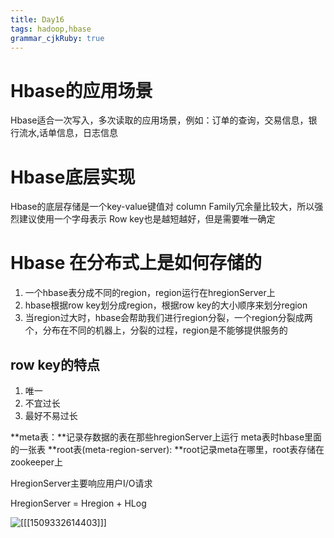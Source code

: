 ```yaml
---
title: Day16
tags: hadoop,hbase
grammar_cjkRuby: true
---
```

# Hbase的应用场景

Hbase适合一次写入，多次读取的应用场景，例如：订单的查询，交易信息，银行流水,话单信息，日志信息

# Hbase底层实现
Hbase的底层存储是一个key-value键值对
column Family冗余量比较大，所以强烈建议使用一个字母表示
Row key也是越短越好，但是需要唯一确定

# Hbase 在分布式上是如何存储的

1. 一个hbase表分成不同的region，region运行在hregionServer上
2. hbase根据row key划分成region，根据row key的大小顺序来划分region
3. 当region过大时，hbase会帮助我们进行region分裂，一个region分裂成两个，分布在不同的机器上，分裂的过程，region是不能够提供服务的

## row key的特点
1. 唯一
2. 不宜过长
3. 最好不易过长

**meta表：**记录存数据的表在那些hregionServer上运行
meta表时hbase里面的一张表
**root表(meta-region-server): **root记录meta在哪里，root表存储在zookeeper上

HregionServer主要响应用户I/O请求

HregionServer = Hregion + HLog

![][1]


  [1]: http://markdown.xiaoshujiang.com/img/spinner.gif "[[[1509332614403]]]"